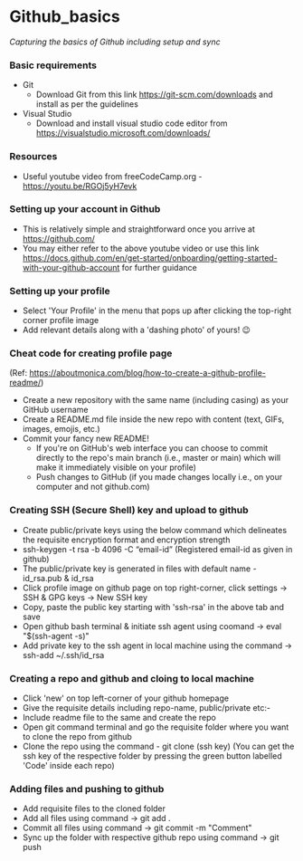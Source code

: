 # Github_basics
_Capturing the basics of Github including setup and sync_


### Basic requirements
* Git
  - Download Git from this link https://git-scm.com/downloads and install as per the guidelines
* Visual Studio
  - Download and install visual studio code editor from https://visualstudio.microsoft.com/downloads/

### Resources
* Useful youtube video from freeCodeCamp.org - https://youtu.be/RGOj5yH7evk

### Setting up your account in Github
- This is relatively simple and straightforward once you arrive at https://github.com/
- You may either refer to the above youtube video or use this link https://docs.github.com/en/get-started/onboarding/getting-started-with-your-github-account for further guidance

### Setting up your profile
- Select 'Your Profile' in the menu that pops up after clicking the top-right corner profile image
- Add relevant details along with a 'dashing photo' of yours! :wink:

### Cheat code for creating profile page
(Ref: https://aboutmonica.com/blog/how-to-create-a-github-profile-readme/)
* Create a new repository with the same name (including casing) as your GitHub username
* Create a README.md file inside the new repo with content (text, GIFs, images, emojis, etc.)
* Commit your fancy new README!
  - If you're on GitHub's web interface you can choose to commit directly to the repo's main branch (i.e., master or main) which will make it immediately visible on your profile)
  - Push changes to GitHub (if you made changes locally i.e., on your computer and not github.com)

### Creating SSH (Secure Shell) key and upload to github
- Create public/private keys using the below command which delineates the requisite encryption format and encryption strength
- ssh-keygen -t rsa -b 4096 -C “email-id” (Registered email-id as given in github)
- The public/private key is generated in files with default name - id_rsa.pub & id_rsa
- Click profile image on github page on top right-corner, click settings -> SSH & GPG keys -> New SSH key
- Copy, paste the public key starting with 'ssh-rsa' in the above tab and save
- Open github bash terminal & initiate ssh agent using coomand -> eval "$(ssh-agent -s)"
- Add private key to the ssh agent in local machine using the command -> ssh-add ~/.ssh/id_rsa

### Creating a repo and github and cloing to local machine
- Click 'new' on top left-corner of your github homepage
- Give the requisite details including repo-name, public/private etc:-
- Include readme file to the same and create the repo
- Open git command terminal and go the requisite folder where you want to clone the repo from github
- Clone the repo using the command - git clone (ssh key) (You can get the ssh key of the respective folder by pressing the green button labelled 'Code' inside each repo)

### Adding files and pushing to github
- Add requisite files to the cloned folder
- Add all files using command -> git add .
- Commit all files using command -> git commit -m "Comment"
- Sync up the folder with respective github repo using command -> git push

